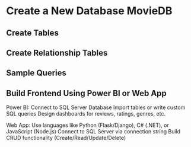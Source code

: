# Create a New Database MovieDB

## Create Tables

## Create Relationship Tables

## Sample Queries

## Build Frontend Using Power BI or Web App

Power BI:
Connect to SQL Server Database
Import tables or write custom SQL queries
Design dashboards for reviews, ratings, genres, etc.

Web App:
Use languages like Python (Flask/Django), C# (.NET), or JavaScript (Node.js)
Connect to SQL Server via connection string
Build CRUD functionality (Create/Read/Update/Delete)
